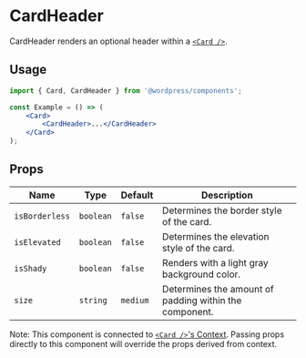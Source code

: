 # CardHeader

CardHeader renders an optional header within a [`<Card />`](../).

## Usage

```jsx
import { Card, CardHeader } from '@wordpress/components';

const Example = () => (
	<Card>
		<CardHeader>...</CardHeader>
	</Card>
);
```

## Props

Name | Type | Default | Description
--- | --- | --- | ---
`isBorderless` | `boolean` | `false` | Determines the border style of the card.
`isElevated` | `boolean` | `false` | Determines the elevation style of the card.
`isShady` | `boolean` | `false` | Renders with a light gray background color.
`size` | `string` | `medium` | Determines the amount of padding within the component.

Note: This component is connected to [`<Card />`'s Context](../README.md#context). Passing props directly to this component will override the props derived from context.
